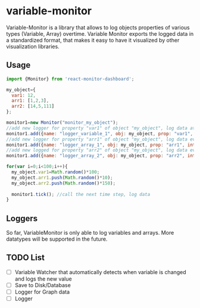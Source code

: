 # variable-monitor
Variable-Monitor is a library that allows to log objects properties of various types (Variable, Array) overtime. Variable Monitor exports the logged data in a standardized format, that makes it easy to have it visualized by other visualization libraries.

## Usage

```javascript
import {Monitor} from 'react-monitor-dashboard';

my_object={
  var1: 12,
  arr1: [1,2,3],
  arr2: [14,5,111]
};

monitor1=new Monitor("monitor_my_object");
//add new logger for property "var1" of object "my_object", log data at every time step"
monitor1.add({name: "logger_variable_1", obj: my_object, prop: "var1", interval: 1});
//add new logger for property "arr1" of object "my_object", log data every 2 time steps"
monitor1.add({name: "logger_array_1", obj: my_object, prop: "arr1", interval: 2});
//add new logged for property "arr2" of object "my_object", log data every 100 time steps"
monitor1.add({name: "logger_array_2", obj: my_object, prop: "arr2", interval: 100}); 

for(var i=0;i<100;i++){
  my_object.var1=Math.random()*100;
  my_object.arr1.push(Math.random()*10);
  my_object.arr2.push(Math.random()*150);
  
  monitor1.tick(); //call the next time step, log data
}
``` 

## Loggers
So far, VariableMonitor is only able to log variables and arrays. More datatypes will be supported in the future.

## TODO List

- [ ] Variable Watcher that automatically detects when variable is changed and logs the new value
- [ ] Save to Disk/Database
- [ ] Logger for Graph data
- [ ] Logger
